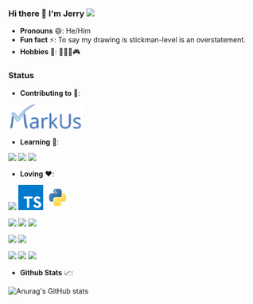 ### Hi there 👋 I'm Jerry <code><img height="80" src="https://user-images.githubusercontent.com/67441706/153996107-36686c41-99b6-40e4-9898-495c4f2f0e4b.png"></code>

- **Pronouns** 😄: He/Him
- **Fun fact** ⚡: To say my drawing is stickman-level is an overstatement. 
- **Hobbies** :memo:: 🥁🎷🎹🎮
### Status
- **Contributing to** :construction_worker::

<code><a href="https://github.com/MarkUsProject/Markus"><img height="50" src="https://github.com/MarkUsProject/Markus/blob/master/app/assets/images/markus_logo_small.png"></a></code>

- **Learning** :microscope::

<code><img height="50" src="https://user-images.githubusercontent.com/67441706/153996486-40e965ac-6327-45a6-9dbd-09da839493c3.png"></code>
<code><img height="50" src="https://raw.githubusercontent.com/dereknguyen269/dereknguyen269/master/images/rails.png"></code>
<code><img height="50" src="https://raw.githubusercontent.com/dereknguyen269/dereknguyen269/master/images/aws.png"></code>

- **Loving** ❤️:

<code><img height="50" src="https://raw.githubusercontent.com/dereknguyen269/dereknguyen269/master/images/js.png"></code>
<code><img height="50" src="https://raw.githubusercontent.com/github/explore/80688e429a7d4ef2fca1e82350fe8e3517d3494d/topics/typescript/typescript.png"></code>
<code><img height="50" src="https://raw.githubusercontent.com/github/explore/80688e429a7d4ef2fca1e82350fe8e3517d3494d/topics/python/python.png"></code>

<code><img height="50" src="https://raw.githubusercontent.com/dereknguyen269/dereknguyen269/master/images/reactjs.png"></code>
<code><img height="50" src="https://user-images.githubusercontent.com/67441706/153997747-45d3b790-9cf1-48b9-ad90-5449c3fc3aa3.png"></code>
<code><img height="50" src="https://user-images.githubusercontent.com/67441706/153996274-de821177-8715-4275-a9dc-962729ff091c.png"></code>

<code><img height="50" src="https://raw.githubusercontent.com/dereknguyen269/dereknguyen269/master/images/postgresql.png"></code>
<code><img height="50" src="https://raw.githubusercontent.com/dereknguyen269/dereknguyen269/master/images/mysql.svg"></code>

<code><img height="50" src="https://raw.githubusercontent.com/dereknguyen269/dereknguyen269/master/images/docker.png"></code>
<code><img height="50" src="https://user-images.githubusercontent.com/67441706/153996809-9381c16b-91c6-48b1-a8e7-596f8b122ab7.png"></code>
<code><img height="50" src="https://user-images.githubusercontent.com/67441706/153997457-435fe832-ba00-410a-b925-f7b4f5e0bc97.png"></code>

- **Github Stats** :chart_with_upwards_trend::

![Anurag's GitHub stats](https://github-readme-stats.vercel.app/api?username=TheTallJerry&show_icons=true&theme=tokyonight&include_all_commits=true&count_private=true)


